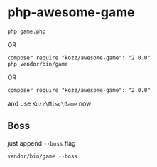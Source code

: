 # php-awesome-game

```
php game.php
```

OR

```
composer require "kozz/awesome-game": "2.0.0"
php vendor/bin/game
```

OR
```
composer require "kozz/awesome-game": "2.0.0"
```
and use `Kozz\Misc\Game` now

## Boss

just append ```--boss``` flag

```
vendor/bin/game --boss
```
